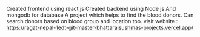 Created frontend using react js 
Created backend using Node js 
And mongodb for database
A project which helps to find the blood donors. Can search donors based on blood grouo and location too.
visit website : https://ragat-nepal-1edt-git-master-bhattaraisushmas-projects.vercel.app/
